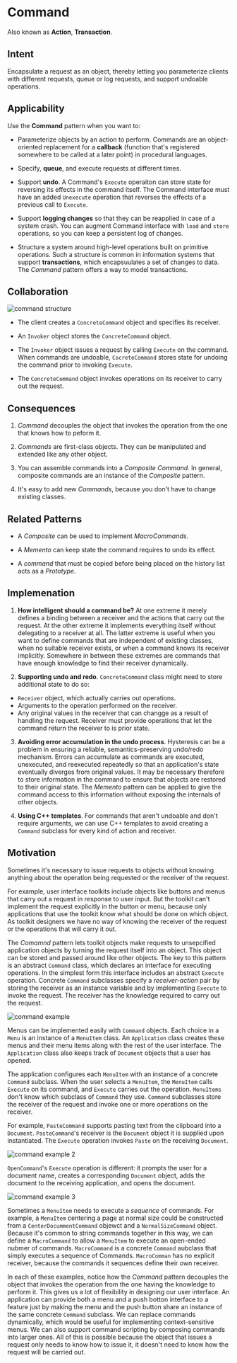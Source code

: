 # Command

Also known as __Action__, __Transaction__.

## Intent

Encapsulate a request as an object, thereby letting you parameterize clients with different requests, queue or log requests, and support undoable operations.

## Applicability

Use the __Command__ pattern when you want to:

* Parameterize objects by an action to perform. Commands are an object-oriented replacement for a __callback__ (function that's registered somewhere to be called at a later point) in procedural languages.

* Specify, __queue__, and execute requests at different times.

* Support __undo__. A Command's `Execute` operaiton can store state for reversing its effects in the command itself. The Command interface must have an added `Unexecute` operation that reverses the effects of a previous call to `Execute`.

* Support __logging changes__ so that they can be reapplied in case of a system crash. You can augment Command interface with `load` and `store` operations, so you can keep a persistent log of changes.

* Structure a system around high-level operations built on primitive operations. Such a structure is common in information systems that support __transactions__, which encapsuulates a set of changes to data. The _Command_ pattern offers a way to model transactions.

## Collaboration

![command structure](./command-structure.png)

* The client creates a `ConcreteCommand` object and specifies its receiver.

* An `Invoker` object stores the `ConcreteCommand` object.

* The `Invoker` object issues a request by calling `Execute` on the command. When commands are undoable, `CocreteCommand` stores state for undoing the command prior to invoking `Execute`.

* The `ConcreteCommand` object invokes operations on its receiver to carry out the request.

## Consequences

1. _Command_ decouples the object that invokes the operation from the one that knows how to peform it.

2. _Commands_ are first-class objects. They can be manipulated and extended like any other object.

3. You can assemble commands into a _Composite Command_. In general, composite commands are an instance of the _Composite_ pattern.

4. It's easy to add new _Commands_, because you don't have to change existing classes.

## Related Patterns

* A _Composite_ can be used to implement _MacroCommands_.

* A _Memento_ can keep state the command requires to undo its effect.

* A _command_ that must be copied before being placed on the history list acts as a _Prototype_.

## Implemenation

1. __How intelligent should a command be?__ At one extreme it merely defines a binding between a receiver and the actions that carry out the request. At the other extreme it implements everything itself without delegating to a receiver at all. The latter extreme is useful when you want to define commands that are independent of existing classes, when no suitable receiver exists, or when a command knows its receiver implicitly. Somewhere in between these extremes are commands that have enough knowledge to find their receiver dynamically.

2. __Supporting undo and redo__. `ConcreteCommand` class might need to store additional state to do so:
  * `Receiver` object, which actually carries out operations.
  * Arguments to the operation performed on the receiver.
  * Any original values in the receiver that can changge as a result of handling the request. Receiver must provide operations that let the command return the receiver to is prior state.

3. __Avoiding error accumulation in the undo process__. Hysteresis can be a problem in ensuring a reliable, semantics-preserving undo/redo mechanism. Errors can accumulate as commands are executed, unexecuted, and reexecuted repeatedly so that an application's state eventually diverges from original values. It may be necessary therefore to store information in the command to ensure that objects are restored to their original state. The _Memento_ pattern can be applied to give the command access to this information without exposing the internals of other objects.

4. __Using C++ templates__. For commands that aren't undoable and don't require arguments, we can use C++ templates to avoid creating a `Command` subclass for every kind of action and receiver.

## Motivation

Sometimes it's necessary to issue requests to objects without knowing anything about the operation being requested or the receiver of the request.

For example, user interface toolkits include objects like buttons and menus that carry out a request in response to user input. But the toolkit can't implement the request explicitly in the button or menu, because only applications that use the toolkit know what should be done on which object. As toolkit designers we have no way of knowing the receiver of the request or the operations that will carry it out.

The _Comamnd_ pattern lets toolkit objects make requests to unsepcified application objects by turning the request itself into an object. This object can be stored and passed around like other objects. The key to this pattern is an abstract `Command` class, which declares an interface for executing operations. In the simplest form this interface includes an abstract `Execute` operation. Concrete `Command` subclasses specify a _receiver-action_ pair by storing the receiver as an instance variable and by implementing `Execute` to invoke the request. The receiver has the knowledge required to carry out the request.

![command example](./command-example.png)

Menus can be implemented easily with `Command` objects. Each choice in a `Menu` is an instance of a `MenuItem` class. An `Application` class creates these menus and their menu items along with the rest of the user interface. The `Application` class also keeps track of `Document` objects that a user has opened.

The application configures each `MenuItem` with an instance of a concrete `Command` subclass. When the user selects a `MenuItem`, the `MenuItem` calls  `Execute` on its command, and `Execute` carries out the operation. `MenuItems` don't know which subclass of `Command` they use. `Command` subclasses store the receiver of the request and invoke one or more operations on the receiver.

For example, `PasteCommand` supports pasting text from the clipboard into a `Document`. `PasteCommand`'s receiver is the `Document` object it is supplied upon instantiated. The `Execute` operation invokes `Paste` on the receiving `Document`.

![command example 2](./command-example-2.png)

`OpenCommand`'s `Execute` operation is different: it prompts the user for a document name, creates a corresponding `Document` object, adds the document to the receiving application, and opens the document.

![command example 3](./command-example-3.png)

Sometimes a `MenuItem` needs to execute a _sequence_ of commands. For example, a `MenuItem` centering a page at normal size could be constructed from a `CenterDocummentCommand` objewct and a `NormalSizeCommand` object. Because it's common to string commands together in this way, we can define a `MacroCommand` to allow a `MenuItem` to execute an open-ended nubmer of commands. `MacroCommand` is a concrete `Command` aubclass that simply executes a sequence of Commands. `MacroComman` has no explicit receiver, because the commands it sequences define their own receiver.

In each of these examples, notice how the _Command_ pattern decouples the object that invokes the operation from the one having the knowledge to perform it. This gives us a lot of flexibility in designing our user interface. An application can provide both a menu and a push botton interface to a feature just by making the menu and the push button share an instance of the same concrete `Command` subclass. We can replace commands dynamically, which would be useful for implementing context-sensitive menus. We can also support command scripting by composing commands into larger ones. All of this is possible because the object that issues a request only needs to know how to issue it, it doesn't need to know how the request will be carried out.
